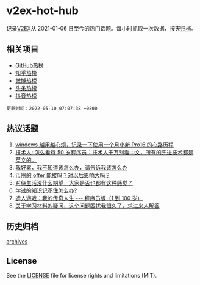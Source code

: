 # v2ex-hot-hub

 记录[V2EX](https://www.v2ex.com/)从 2021-01-06 日至今的热门话题。每小时抓取一次数据，按天[归档](archives)。
 
 ## 相关项目

- [GitHub热榜](https://github.com/lonnyzhang423/github-hot-hub)
- [知乎热榜](https://github.com/lonnyzhang423/zhihu-hot-hub)
- [微博热榜](https://github.com/lonnyzhang423/weibo-hot-hub)
- [头条热榜](https://github.com/lonnyzhang423/toutiao-hot-hub)
- [抖音热榜](https://github.com/lonnyzhang423/douyin-hot-hub)


 `更新时间：2022-05-10 07:07:38 +0800`

## 热议话题

1. [windows 越用越心烦，记录一下使用一个月小新 Pro16 的心路历程](https://www.v2ex.com/t/851764)
1. [技术人::怎么看待 50 岁程序员：技术人千万别看中文，所有的先进技术都是英文的。](https://www.v2ex.com/t/851706)
1. [我好累，我不知道该怎么办，请告诉我该怎么办](https://www.v2ex.com/t/851808)
1. [币圈的 offer 能接吗？对以后影响大吗？](https://www.v2ex.com/t/851756)
1. [对待生活没什么期望，大家是否也都有这种感觉？](https://www.v2ex.com/t/851659)
1. [学过的知识记不住怎么办?](https://www.v2ex.com/t/851728)
1. [造人游戏：我的传奇人生 --- 程序员版（1 到 100 岁）](https://www.v2ex.com/t/851681)
1. [关于学习材料的疑问，这个问题困扰我很久了，求过来人解答](https://www.v2ex.com/t/851637)

## 历史归档

[archives](archives)

## License

See the [LICENSE](LICENSE) file for license rights and limitations (MIT).
